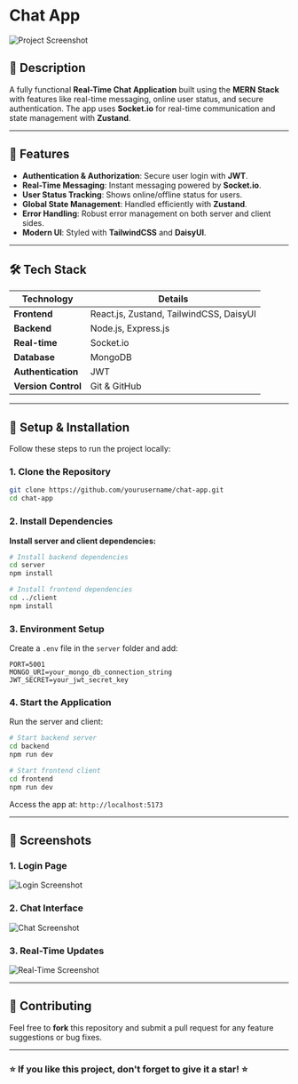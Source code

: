 # Chat App

![Project Screenshot](https://via.placeholder.com/800x400.png?text=Chat+App+Preview)

## 📜 **Description**
A fully functional **Real-Time Chat Application** built using the **MERN Stack** with features like real-time messaging, online user status, and secure authentication. The app uses **Socket.io** for real-time communication and state management with **Zustand**.

---

## 🚀 **Features**
- **Authentication & Authorization**: Secure user login with **JWT**.
- **Real-Time Messaging**: Instant messaging powered by **Socket.io**.
- **User Status Tracking**: Shows online/offline status for users.
- **Global State Management**: Handled efficiently with **Zustand**.
- **Error Handling**: Robust error management on both server and client sides.
- **Modern UI**: Styled with **TailwindCSS** and **DaisyUI**.

---

## 🛠 **Tech Stack**

| **Technology**    | **Details**                 |
|--------------------|-----------------------------|
| **Frontend**       | React.js, Zustand, TailwindCSS, DaisyUI |
| **Backend**        | Node.js, Express.js        |
| **Real-time**      | Socket.io                  |
| **Database**       | MongoDB                    |
| **Authentication** | JWT                        |
| **Version Control**| Git & GitHub               |

---

## 🔧 **Setup & Installation**
Follow these steps to run the project locally:

### 1. Clone the Repository
```bash
git clone https://github.com/yourusername/chat-app.git
cd chat-app
```

### 2. Install Dependencies
**Install server and client dependencies:**
```bash
# Install backend dependencies
cd server
npm install

# Install frontend dependencies
cd ../client
npm install
```

### 3. Environment Setup
Create a `.env` file in the `server` folder and add:
```env
PORT=5001
MONGO_URI=your_mongo_db_connection_string
JWT_SECRET=your_jwt_secret_key
```

### 4. Start the Application
Run the server and client:
```bash
# Start backend server
cd backend
npm run dev

# Start frontend client
cd frontend
npm run dev
```
Access the app at: `http://localhost:5173`

---

## 📸 **Screenshots**
### **1. Login Page**
![Login Screenshot](https://via.placeholder.com/600x300.png?text=Login+Page)

### **2. Chat Interface**
![Chat Screenshot](https://via.placeholder.com/600x300.png?text=Chat+Interface)

### **3. Real-Time Updates**
![Real-Time Screenshot](https://via.placeholder.com/600x300.png?text=Real-Time+Updates)

---

## 🤝 **Contributing**
Feel free to **fork** this repository and submit a pull request for any feature suggestions or bug fixes.

---

### ⭐ **If you like this project, don't forget to give it a star!** ⭐

